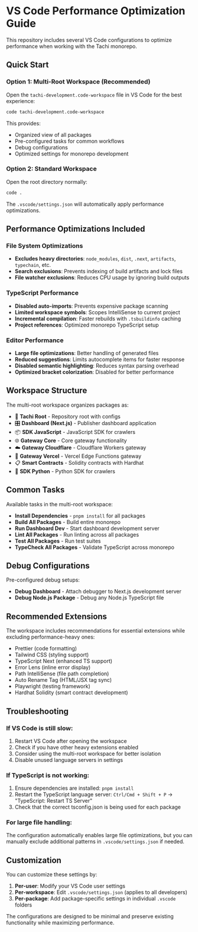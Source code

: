 # VS Code Performance Optimization Guide

This repository includes several VS Code configurations to optimize performance when working with the Tachi monorepo.

## Quick Start

### Option 1: Multi-Root Workspace (Recommended)
Open the `tachi-development.code-workspace` file in VS Code for the best experience:

```bash
code tachi-development.code-workspace
```

This provides:
- Organized view of all packages
- Pre-configured tasks for common workflows  
- Debug configurations
- Optimized settings for monorepo development

### Option 2: Standard Workspace
Open the root directory normally:

```bash
code .
```

The `.vscode/settings.json` will automatically apply performance optimizations.

## Performance Optimizations Included

### File System Optimizations
- **Excludes heavy directories**: `node_modules`, `dist`, `.next`, `artifacts`, `typechain`, etc.
- **Search exclusions**: Prevents indexing of build artifacts and lock files
- **File watcher exclusions**: Reduces CPU usage by ignoring build outputs

### TypeScript Performance
- **Disabled auto-imports**: Prevents expensive package scanning
- **Limited workspace symbols**: Scopes IntelliSense to current project
- **Incremental compilation**: Faster rebuilds with `.tsbuildinfo` caching
- **Project references**: Optimized monorepo TypeScript setup

### Editor Performance  
- **Large file optimizations**: Better handling of generated files
- **Reduced suggestions**: Limits autocomplete items for faster response
- **Disabled semantic highlighting**: Reduces syntax parsing overhead
- **Optimized bracket colorization**: Disabled for better performance

## Workspace Structure

The multi-root workspace organizes packages as:

- 📁 **Tachi Root** - Repository root with configs
- 🎛️ **Dashboard (Next.js)** - Publisher dashboard application  
- 📦 **SDK JavaScript** - JavaScript SDK for crawlers
- 🌐 **Gateway Core** - Core gateway functionality
- ☁️ **Gateway Cloudflare** - Cloudflare Workers gateway
- 🔗 **Gateway Vercel** - Vercel Edge Functions gateway
- 📋 **Smart Contracts** - Solidity contracts with Hardhat
- 🐍 **SDK Python** - Python SDK for crawlers

## Common Tasks

Available tasks in the multi-root workspace:

- **Install Dependencies** - `pnpm install` for all packages
- **Build All Packages** - Build entire monorepo
- **Run Dashboard Dev** - Start dashboard development server
- **Lint All Packages** - Run linting across all packages
- **Test All Packages** - Run test suites
- **TypeCheck All Packages** - Validate TypeScript across monorepo

## Debug Configurations

Pre-configured debug setups:

- **Debug Dashboard** - Attach debugger to Next.js development server
- **Debug Node.js Package** - Debug any Node.js TypeScript file

## Recommended Extensions

The workspace includes recommendations for essential extensions while excluding performance-heavy ones:

- Prettier (code formatting)
- Tailwind CSS (styling support)
- TypeScript Next (enhanced TS support)  
- Error Lens (inline error display)
- Path IntelliSense (file path completion)
- Auto Rename Tag (HTML/JSX tag sync)
- Playwright (testing framework)
- Hardhat Solidity (smart contract development)

## Troubleshooting

### If VS Code is still slow:
1. Restart VS Code after opening the workspace
2. Check if you have other heavy extensions enabled
3. Consider using the multi-root workspace for better isolation
4. Disable unused language servers in settings

### If TypeScript is not working:
1. Ensure dependencies are installed: `pnpm install`
2. Restart the TypeScript language server: `Ctrl/Cmd + Shift + P` → "TypeScript: Restart TS Server"
3. Check that the correct tsconfig.json is being used for each package

### For large file handling:
The configuration automatically enables large file optimizations, but you can manually exclude additional patterns in `.vscode/settings.json` if needed.

## Customization

You can customize these settings by:

1. **Per-user**: Modify your VS Code user settings
2. **Per-workspace**: Edit `.vscode/settings.json` (applies to all developers)
3. **Per-package**: Add package-specific settings in individual `.vscode` folders

The configurations are designed to be minimal and preserve existing functionality while maximizing performance.